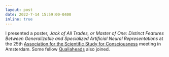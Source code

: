 ```yaml
---
layout: post
date: 2022-7-14 15:59:00-0400
inline: true
---
```


I presented a poster, *Jack of All Trades, or Master of One: Distinct Features Between Generalizable and Specialized Artificial Neural Representations* at the 25th <a href='https://theassc.org/assc-25/'>Association for the Scientific Study for Consciousness</a> meeting in Amsterdam. Some fellow <a href='https://qualiaheads.github.io/blog/'>Qualiaheads</a> also joined.